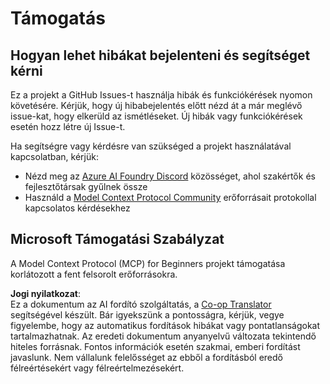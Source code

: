 <!--
CO_OP_TRANSLATOR_METADATA:
{
  "original_hash": "b3cffaf217113101e21eba532be806ea",
  "translation_date": "2025-05-20T22:17:01+00:00",
  "source_file": "SUPPORT.md",
  "language_code": "hu"
}
-->
# Támogatás

## Hogyan lehet hibákat bejelenteni és segítséget kérni  

Ez a projekt a GitHub Issues-t használja hibák és funkciókérések nyomon követésére. Kérjük, hogy új hibabejelentés előtt nézd át a már meglévő issue-kat, hogy elkerüld az ismétléseket. Új hibák vagy funkciókérések esetén hozz létre új Issue-t.

Ha segítségre vagy kérdésre van szükséged a projekt használatával kapcsolatban, kérjük:
- Nézd meg az [Azure AI Foundry Discord](https://discord.com/invite/ByRwuEEgH4) közösséget, ahol szakértők és fejlesztőtársak gyűlnek össze
- Használd a [Model Context Protocol Community](https://modelcontextprotocol.io/community/) erőforrásait protokollal kapcsolatos kérdésekhez

## Microsoft Támogatási Szabályzat  

A Model Context Protocol (MCP) for Beginners projekt támogatása korlátozott a fent felsorolt erőforrásokra.

**Jogi nyilatkozat**:  
Ez a dokumentum az AI fordító szolgáltatás, a [Co-op Translator](https://github.com/Azure/co-op-translator) segítségével készült. Bár igyekszünk a pontosságra, kérjük, vegye figyelembe, hogy az automatikus fordítások hibákat vagy pontatlanságokat tartalmazhatnak. Az eredeti dokumentum anyanyelvű változata tekintendő hiteles forrásnak. Fontos információk esetén szakmai, emberi fordítást javaslunk. Nem vállalunk felelősséget az ebből a fordításból eredő félreértésekért vagy félreértelmezésekért.